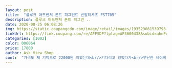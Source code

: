 ```yaml
---
layout: post 
title:  "플루크 어드벤쳐 폰트 피그먼트 반팔티셔츠 FST705" 
description: 플루크 어드벤쳐 폰트 피그먼 ..
date: 2020-08-25 06:08:26 
img: https://static.coupangcdn.com/image/retail/images/193523661539793-383a9e72-1cc7-4053-a4c9-f9921c82699c.jpg 
linkUrl: https://link.coupang.com/re/AFFSDP?lptag=AF3600438&subid=ahnPublicAsk&pageKey=1432319835&itemId=2473831461&vendorItemId=70253262391&traceid=V0-113-8baba91f2dd216e0 
categories: [1002] 
color: 006064 
price: 17800 
author: Ask View Shop 
cont:  "가격도 제 기억으로 22000원 이였는데<br/>기다리고 있었다가<br/>무난한 네이비 종류로 골랐는데 색이 흔하지 안고 예쁜거 같아요ㅎ 남편 몸이 뚱뚱해서 덩치가 있는 편이라 티셔츠 구매할 때 사이즈 맞추기가 어려운데 요건 여유있게 잘맞아서 좋았어요 재질도 시원하게 입기 좋구요<br/>물빠짐만 없었으면 좋겠어요<br/>바지에 넣어 정리해 입으니 딱 좋네요.<br/><br/>반팔티가 필요할때 다시 찾아올게요❤️<br/>비율이 잘 빠졌네요<br/>사실 걱정 했는데<br/>사이즈는 키185cm 82kg xl 기준 오버핏임에도 살짝 크게 느껴지네요<br/>사이즈와 어울리게 박시하고<br/>생각한것보다 색이 좀 밝아서 아쉽네요.<br/><br/>소매길이 모두<br/>실물보고 와ㅠㅠㅠㅠㅠㅠㅠㅠ 색감 너무 이쁩니다❤️<br/>오렌지 티셔츠 자칫하면 돈주고도 안사입을 만큼<br/>오천원 이상 세일해서 너무 좋습니다 감사합니다.<br/><br/>옷이 예뻐서 플루크 다른 옷 디자인으로 하나 더 구매하려고 해요^^<br/>이번에 대량 할인과 함께<br/>이번에 산 피그먼트 반팔티는<br/>재고도 풀려서 냅다 구매했어요ㅠㅠ<br/>재질은 한여름에 입어도 얇아서 괜찮은것같아요.<br/><br/>제 후기목록 보시면 아시겠지만<br/>촌티 날 수 있는 색상이라<br/>티 길이에 비해 소매 길이가 짧다고 느낀 부분이 있었는데<br/>플루크 반팔티만 5장 정도 구매한거 같아요 ‼️‼️<br/>플르쿠 제품 중 모든게 만족이였지만<br/>피그먼트 티셔츠가 오랜기간 품절이였어서 ㅠㅠㅠㅠ<br/>" 
---
```

